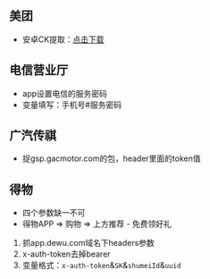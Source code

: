 ## 美团
- 安卓CK提取：[点击下载](http://ipv6.carcloud.ml:5244/d/oss/%E8%BD%AF%E4%BB%B6/ck-get.apk)

## 电信营业厅
- app设置电信的服务密码
- 变量填写：手机号#服务密码

## 广汽传祺
- 捉gsp.gacmotor.com的包，header里面的token值

## 得物
- 四个参数缺一不可
- 得物APP => 购物 => 上方推荐 - 免费领好礼
    
1. 抓app.dewu.com域名下headers参数
2. x-auth-token去掉bearer
3. 变量格式：`x-auth-token`&`SK`&`shumeiId`&`uuid`
